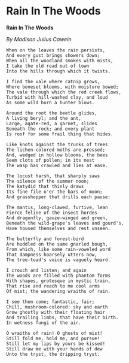 # Rain In The Woods

**Rain In The Woods**

*By Madison Julius Cawein*



    When on the leaves the rain persists,
    And every gust brings showers down;
    When all the woodland smokes with mists,
    I take the old road out of town
    Into the hills through which it twists.

    I find the vale where catnip grows,
    Where boneset blooms, with moisture bowed;
    The vale through which the red creek flows,
    Turbid with hill-washed clay, and loud
    As some wild horn a hunter blows.

    Around the root the beetle glides,
    A living beryl; and the ant,
    Large, agate-red, a garnet, slides
    Beneath the rock; and every plant
    Is roof for some frail thing that hides.

    Like knots against the trunks of trees
    The lichen-colored moths are pressed;
    And, wedged in hollow blooms, the bees
    Seem clots of pollen; in its nest
    The wasp has crawled and lies at ease.

    The locust harsh, that sharply saws
    The silence of the summer noon;
    The katydid that thinly draws
    Its fine file o'er the bars of moon;
    And grasshopper that drills each pause:

    The mantis, long-clawed, furtive, lean
    Fierce feline of the insect hordes
    And dragonfly, gauze-winged and green,
    Beneath the wild-grape's leaves and gourd's,
    Have housed themselves and rest unseen.

    The butterfly and forest-bird
    Are huddled on the same gnarled bough,
    From which, like some rain-voweled word
    That dampness hoarsely utters now,
    The tree-toad's voice is vaguely heard.

    I crouch and listen; and again
    The woods are filled with phantom forms
    With shapes, grotesque in mystic train,
    That rise and reach to me cool arms
    Of mist; the wandering wraiths of rain.

    I see them come; fantastic, fair;
    Chill, mushroom-colored: sky and earth
    Grow ghostly with their floating hair
    And trailing limbs, that have their birth.
    In wetness fungi of the air.

    O wraiths of rain! O ghosts of mist!
    Still fold me, hold me, and pursue!
    Still let my lips by yours be kissed!
    Still draw me with your hands of dew
    Unto the tryst, the dripping tryst.
